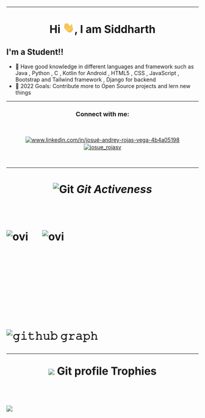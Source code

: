 <hr>
<h1 align="center">Hi <img src="https://raw.githubusercontent.com/ABSphreak/ABSphreak/master/gifs/Hi.gif" width="30px">, I am Siddharth </h1>

## I'm a Student!!

- 🌱 Have good knowledge in different languages and framework such as Java , Python , C , Kotlin for Android , HTML5 , CSS , JavaScript , Bootstrap and Tailwind framework , Django for backend
- 🥅 2022 Goals: Contribute more to Open Source projects and lern new things

---

<!-- CONNECTION -->    
<h3 align="center">Connect with me:</h3>
<br>
<p align="center">
  <a href="https://linkedin.com/in/siddharth9300" target="blank"><img align="center" src="https://raw.githubusercontent.com/rahuldkjain/github-profile-readme-generator/master/src/images/icons/Social/linked-in-alt.svg" alt="www.linkedin.com/in/josué-andrey-rojas-vega-4b4a05198" height="30" width="40" /></a>
  <a href="https://instagram.com/siddharth_9300" target="blank"><img align="center" src="https://raw.githubusercontent.com/rahuldkjain/github-profile-readme-generator/master/src/images/icons/Social/instagram.svg" alt="josue_rojasv" height="30" width="40" /></a>
</p>



<br />

<hr>
<h1>
  <p align="center">
 <img src="https://media.giphy.com/media/W5eoZHPpUx9sapR0eu/giphy.gif" width="30px" alt="Git"/>&nbsp;<i><b>Git Activeness</b></i></p>
<br>
<p><img align="left" src="https://github-readme-stats.vercel.app/api/top-langs?username=siddharth9300&show_icons=true&locale=en&layout=compact&theme=gruvbox" alt="ovi" /></p>
<p>&nbsp;<img align="right" src="https://github-readme-stats.vercel.app/api?username=siddharth9300&show_icons=true&locale=en&theme=gruvbox" alt="ovi" width="410" /></p>
<br><br><br><br><br>

![𝚐𝚒𝚝𝚑𝚞𝚋 𝚐𝚛𝚊𝚙𝚑](https://activity-graph.herokuapp.com/graph?username=siddharth9300&theme=gruvbox&hide_border=true&area=true)


  
<hr>
  
<p align="center"><img src="https://media.giphy.com/media/QaMcXSekUWx7aogAUr/giphy.gif" width="30" />&nbsp;Git profile Trophies</p><br>
<img src="https://github-profile-trophy.vercel.app/?username=siddharth9300&theme=juicyfresh&no-bg=true" />

[instagram]: https://instagram.com/siddharth_9300
[linkedin]: https://linkedin.com/in/siddharth9300

